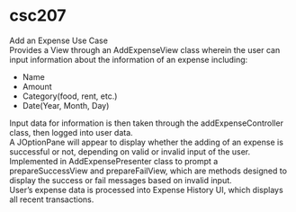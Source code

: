# csc207

Add an Expense Use Case <br />
Provides a View through an AddExpenseView class wherein the user can input information about the information of an expense including: <br />
- Name <br />
- Amount <br />
- Category(food, rent, etc.) <br />
- Date(Year, Month, Day) <br />

Input data for information is then taken through the addExpenseController class, then logged into user data. <br />
A JOptionPane will appear to display whether the adding of an expense is successful or not, depending on valid or invalid input of the user. <br />
Implemented in AddExpensePresenter class to prompt a prepareSuccessView and prepareFailView, which are methods designed to display the success or fail messages based on invalid input. <br />
User’s expense data is processed into Expense History UI, which displays all recent transactions. <br />
